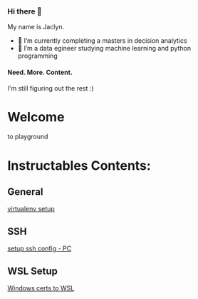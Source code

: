 ### Hi there 👋


My name is Jaclyn.  

- 🔭 I’m currently completing a masters in decision analytics
- 🌱 I’m a data egineer studying machine learning and python programming


#### Need. More. Content.
I'm still figuring out the rest :) 

<!--
**mcconnelljk/mcconnelljk** is a ✨ _special_ ✨ repository because its `README.md` (this file) appears on your GitHub profile.

Here are some ideas to get you started:

- 🔭 I’m currently working on ...
- 🌱 I’m currently learning ...
- 👯 I’m looking to collaborate on ...
- 🤔 I’m looking for help with ...
- 💬 Ask me about ...
- 📫 How to reach me: ...
- 😄 Pronouns: ...
- ⚡ Fun fact: ...
-->


# Welcome
to playground

# Instructables Contents:

## General
[virtualenv setup](./wiki/setup_virtualenv_for_local_dev_env.md)

## SSH
[setup ssh config - PC](./wiki/setup_ssh_config_pc.md)

## WSL Setup
[Windows certs to WSL](./wiki/copy_windows_certs_to_WSL.md)